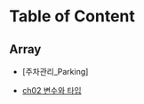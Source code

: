 # Table of Content

## Array
- [주차관리_Parking]

- [ch02 변수와 타입](https://github.com/Jinuk93/TIL/blob/master/Java/Hon_Gong_Java/ch02_%EB%B3%80%EC%88%98%EC%99%80%ED%83%80%EC%9E%85.md)

